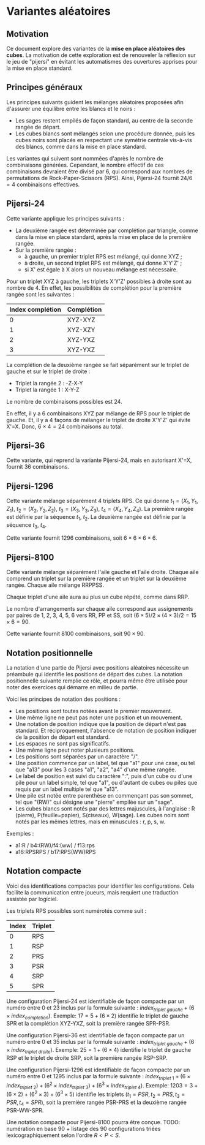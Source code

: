 # Variantes aléatoires

## Motivation

Ce document explore des variantes de la **mise en place aléatoires des cubes**. La motivation de cette exploration est de renouveler la réflexion sur le jeu de "pijersi" en évitant les automatismes des ouvertures apprises pour la mise en place standard.

## Principes généraux

Les principes suivants guident les mélanges aléatoires proposées afin d'assurer une équilibre entre les blancs et le noirs :

- Les sages restent empilés de façon standard, au centre de la seconde rangée de départ.
- Les cubes blancs sont mélangés selon une procédure donnée, puis les cubes noirs sont placés en respectant une symétrie centrale vis-à-vis des blancs, comme dans la mise en place standard.

Les variantes qui suivent sont nommées d'après le nombre de combinaisons générées. Cependant, le nombre effectif de ces combinaisons devraient être divisé par 6, qui correspond aux nombres de permutations de Rock-Paper-Scissors (RPS). Ainsi, Pijersi-24 fournit $24/6=4$ combinaisons effectives.

## Pijersi-24

Cette variante applique les principes suivants :

- La deuxième rangée est déterminée par complétion par triangle, comme dans la mise en place standard, après la mise en place de la première rangée.
- Sur la première rangée : 
  - à gauche, un premier triplet RPS est mélangé, qui donne XYZ ; 
  - à droite, un second triplet RPS est mélangé, qui donne X'Y'Z' ;
  - si X' est égale à X alors un nouveau mélange est nécessaire.


Pour un triplet XYZ à gauche, les triplets X'Y'Z' possibles à droite sont au nombre de 4. En effet, les possibilités de complétion pour la première rangée sont les suivantes :

| Index complétion | Complétion |
| ---------------- | ---------- |
| 0                | XYZ-XYZ    |
| 1                | XYZ-XZY    |
| 2                | XYZ-YXZ    |
| 3                | XYZ-YXZ    |

La complétion de la deuxième rangée se fait séparément sur le triplet de gauche et sur le triplet de droite :

- Triplet la rangée 2 : -Z-X-Y
- Triplet la rangée 1 : X-Y-Z

Le nombre de combinaisons possibles est $24$.

En effet, il y a 6 combinaisons XYZ par mélange de RPS pour le triplet de gauche. Et, il y a 4 façons de mélanger le triplet de droite X'Y'Z' qui évite X'=X. Donc, $6\times 4 = 24$ combinaisons au total.

## Pijersi-36

Cette variante, qui reprend la variante Pijersi-24, mais en autorisant X'=X, fournit $36$ combinaisons.

## Pijersi-1296
Cette variante mélange séparément 4 triplets RPS. Ce qui donne $t_1=(X_1, Y_1, Z_1)$, $t_2=(X_2, Y_2, Z_2)$, $t_3=(X_3, Y_3, Z_3)$, $t_4=(X_4, Y_4, Z_4)$. La première rangée est définie par la séquence $t_1$, $t_2$. La deuxième rangée est définie par la séquence $t_3$, $t_4$.

Cette variante fournit $1296$ combinaisons, soit $6 \times 6 \times 6 \times 6$.

## Pijersi-8100
Cette variante mélange séparément l'aile gauche et l'aile droite. Chaque aile comprend un triplet sur la première rangée et un triplet sur la deuxième rangée. Chaque aile mélange RRPPSS.

Chaque triplet d'une aile aura au plus un cube répété, comme dans RRP.

Le nombre d'arrangements sur chaque aile correspond aux assignements par paires de 1, 2, 3, 4, 5, 6 vers RR, PP et SS, soit $(6\times 5)/2 \times (4\times 3)/2 = 15\times 6 = 90$. 

Cette variante fournit $8100$ combinaisons, soit $90\times 90$.

## Notation positionnelle

La notation d'une partie de Pijersi avec positions aléatoires nécessite un préambule qui identifie les positions de départ des cubes. La notation positionnelle suivante remplie ce rôle, et pourra même être utilisée pour noter des exercices qui démarre en milieu de partie.

Voici les principes de notation des positions :

- Les positions sont toutes notées avant le premier mouvement.
- Une même ligne ne peut pas noter une position et un mouvement.
- Une notation de position indique que la position de départ n'est pas standard. Et réciproquement, l'absence de notation de position indiquer de la position de départ est standard.
- Les espaces ne sont pas significatifs. 
- Une même ligne peut noter plusieurs positions.
- Les positions sont séparées par un caractère "/".
- Une position commence par un label, tel que "a1" pour une case, ou tel que  "a13" pour les 3 cases "a1", "a2", "a4" d'une même rangée.
- Le label de position est suivi du caractère ":", puis d'un cube ou d'une pile pour un label simple, tel que "a1", ou d'autant de cubes ou piles que requis par un label multiple tel que "a13".
- Une pile est notée entre parenthèse en commençant pas son sommet, tel que "(RW)" qui désigne une "pierre" empilée sur un "sage".
- Les cubes blancs sont notés par des lettres majuscules, à l'anglaise : R (pierre), P(feuille=papier), S(ciseaux), W(sage). Les cubes noirs sont notés par les mêmes lettres, mais en minuscules : r, p, s, w.

Exemples :

-  a1:R  / b4:(RW)/f4:(ww)   / f13:rps
- a16:RPSRPS / b17:RPS(WW)RPS

## Notation compacte

Voici des identifications compactes pour identifier les configurations. Cela facilite la communication entre joueurs, mais requiert une traduction assistée par logiciel.

Les triplets RPS possibles sont numérotés comme suit :

| Index | Triplet |
| ----- | ------- |
| 0     | RPS     |
| 1     | RSP     |
| 2     | PRS     |
| 3     | PSR     |
| 4     | SRP     |
| 5     | SPR     |

Une configuration Pijersi-24 est identifiable de façon compacte par un numéro entre 0 et 23 inclus par la formule suivante : $index_{triplet\ gauche} + ( 6 \times index_{completion} )$. Exemple: $17 = 5 + (6 \times 2)$ identifie le triplet de gauche SPR et la complétion XYZ-YXZ, soit la première rangée SPR-PSR.

Une configuration Pijersi-36 est identifiable de façon compacte par un numéro entre 0 et 35 inclus par la formule suivante : $index_{triplet\ gauche} + (6 \times index_{triplet\ droite} )$. Exemple: $25 = 1 + (6 \times 4)$ identifie le triplet  de gauche RSP et le triplet de droite SRP, soit la première rangée RSP-SRP.

Une configuration Pijersi-1296 est identifiable de façon compacte par un numéro entre 0 et 1295 inclus par la formule suivante : $index_{triplet\ 1} + ( 6 \times index_{triplet\ 2} ) + ( 6^2 \times index_{triplet\ 3} ) + ( 6^3 \times index_{triplet\ 4} )$. Exemple: $1203 = 3 + (6 \times 2) + (6^2 \times 3)+ (6^3 \times 5)$ identifie les triplets  $(t_1=PSR, t_2=PRS, t_3=PSR, t_4=SPR)$, soit la première rangée PSR-PRS et la deuxième rangée PSR-WW-SPR.

Une notation compacte pour Pijersi-8100 pourra être conçue. TODO: numération en base 90 + listage des 90 configurations triées lexicographiquement selon l'ordre $R < P < S$.


